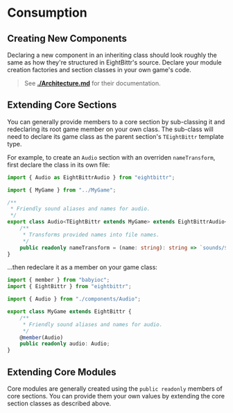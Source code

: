 # Consumption

## Creating New Components

Declaring a new component in an inheriting class should look roughly the same as how they're structured in EightBittr's source.
Declare your module creation factories and section classes in your own game's code.

> See **[./Architecture.md](./Architecture.md)** for their documentation.

## Extending Core Sections

You can generally provide members to a core section by sub-classing it and redeclaring its root game member on your own class.
The sub-class will need to declare its game class as the parent section's `TEightBittr` template type.

For example, to create an `Audio` section with an overriden `nameTransform`, first declare the class in its own file:

```ts
import { Audio as EightBittrAudio } from "eightbittr";

import { MyGame } from "../MyGame";

/**
 * Friendly sound aliases and names for audio.
 */
export class Audio<TEightBittr extends MyGame> extends EightBittrAudio<TEightBittr> {
    /**
     * Transforms provided names into file names.
     */
    public readonly nameTransform = (name: string): string => `sounds/${name}.mp3`;
}
```

...then redeclare it as a member on your game class:

```ts
import { member } from "babyioc";
import { EightBittr } from "eightbittr";

import { Audio } from "./components/Audio";

export class MyGame extends EightBittr {
    /**
     * Friendly sound aliases and names for audio.
     */
    @member(Audio)
    public readonly audio: Audio;
}
```

## Extending Core Modules

Core modules are generally created using the `public readonly` members of core sections.
You can provide them your own values by extending the core section classes as described above.
